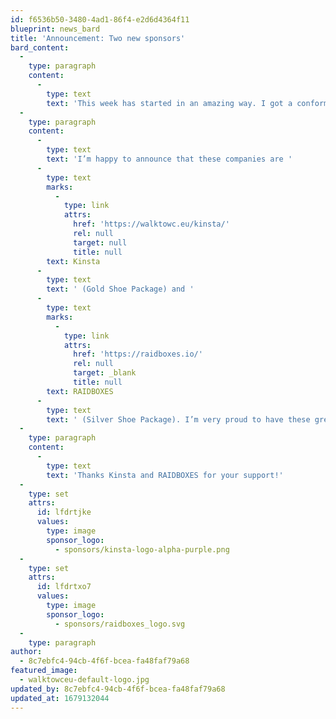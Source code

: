 ```yaml
---
id: f6536b50-3480-4ad1-86f4-e2d6d4364f11
blueprint: news_bard
title: 'Announcement: Two new sponsors'
bard_content:
  -
    type: paragraph
    content:
      -
        type: text
        text: 'This week has started in an amazing way. I got a conformation of two companies that are willing to sponsor me for my adventure and fundraiser Walk To WordCamp Europe in Berlin.'
  -
    type: paragraph
    content:
      -
        type: text
        text: 'I’m happy to announce that these companies are '
      -
        type: text
        marks:
          -
            type: link
            attrs:
              href: 'https://walktowc.eu/kinsta/'
              rel: null
              target: null
              title: null
        text: Kinsta
      -
        type: text
        text: ' (Gold Shoe Package) and '
      -
        type: text
        marks:
          -
            type: link
            attrs:
              href: 'https://raidboxes.io/'
              rel: null
              target: _blank
              title: null
        text: RAIDBOXES
      -
        type: text
        text: ' (Silver Shoe Package). I’m very proud to have these great companies as sponsors.'
  -
    type: paragraph
    content:
      -
        type: text
        text: 'Thanks Kinsta and RAIDBOXES for your support!'
  -
    type: set
    attrs:
      id: lfdrtjke
      values:
        type: image
        sponsor_logo:
          - sponsors/kinsta-logo-alpha-purple.png
  -
    type: set
    attrs:
      id: lfdrtxo7
      values:
        type: image
        sponsor_logo:
          - sponsors/raidboxes_logo.svg
  -
    type: paragraph
author:
  - 8c7ebfc4-94cb-4f6f-bcea-fa48faf79a68
featured_image:
  - walktowceu-default-logo.jpg
updated_by: 8c7ebfc4-94cb-4f6f-bcea-fa48faf79a68
updated_at: 1679132044
---
```

